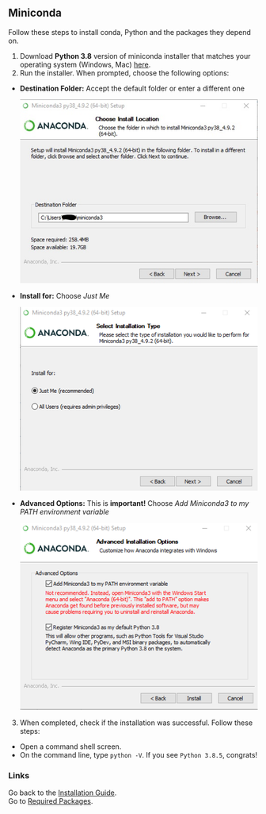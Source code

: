 ## Miniconda

Follow these steps to install conda, Python and the packages they depend on.

1. Download **Python 3.8** version of miniconda installer that matches your operating system (Windows, Mac) [here](https://docs.conda.io/en/latest/miniconda.html).
2. Run the installer. When prompted, choose the following options:

- **Destination Folder:** Accept the default folder or enter a different one

  ![image](./screenshots/miniconda_install_01.jpg)

- **Install for:** Choose *Just Me*

  ![image](./screenshots/Screenshot%202021-07-14%20190517.png)

- **Advanced Options:** This is **important!** Choose *Add Miniconda3 to my PATH environment variable*

  ![image](./screenshots/Screenshot%202021-07-14%20190730.png)

3. When completed, check if the installation was successful. Follow these steps:
  - Open a command shell screen.
  - On the command line, type `python -V`. If you see `Python 3.8.5`, congrats!

### Links
Go back to the [Installation Guide](./readme.md).<br>
Go to [Required Packages](./requirements.md).

